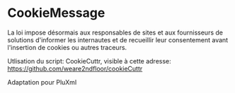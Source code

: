 CookieMessage
=========

La loi impose désormais aux responsables de sites et aux fournisseurs de solutions d'informer les internautes et de recueillir leur consentement avant l'insertion de cookies ou autres traceurs. 

Utlisation du script: CookieCuttr, visible à cette adresse: https://github.com/weare2ndfloor/cookieCuttr

Adaptation pour PluXml



